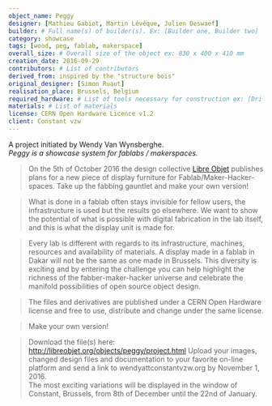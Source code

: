 ```yaml
---
object_name: Peggy
designer: [Mathieu Gabiot, Martin Lévêque, Julien Deswaef]
builder: # Full name(s) of builder(s). Ex: [Builder one, Builder two]
category: showcase
tags: [wood, peg, fablab, makerspace]
overall_size: # Overall size of the object ex: 830 x 400 x 410 mm
creation_date: 2016-09-29
contributors: # List of contributors
derived_from: inspired by the "structure bois"
original_designer: [Simon Ruaut]
realisation_place: Brussels, Belgium
required_hardware: # List of tools necessary for construction ex: [Drill, Screw Driver, Saw]
materials: # List of materials
license: ﻿CERN Open Hardware Licence v1.2
client: Constant vzw
---
```


A project initiated by Wendy Van Wynsberghe.  
_Peggy is a showcase system for fablabs / makerspaces._

> On the 5th of October 2016 the design collective [Libre Objet](http://libreobjet.org) publishes plans for a new piece of display furniture for Fablab/Maker-Hacker-spaces. Take up the fabbing gauntlet and make your own version!

> What is done in a fablab often stays invisible for fellow users, the infrastructure is used but the results go elsewhere. We want to show the potential of what is possible with digital fabrication in the lab itself, and this
is what the display unit is made for.

> Every lab is different with regards to its infrastructure, machines, resources and availability of materials. A display made in a fablab in Dakar will not be the same as one made in Brussels. This diversity is exciting and by
entering the challenge you can help highlight the richness of the fabber-maker-hacker universe and celebrate the manifold possibilities of open source object design.

> The files and derivatives are published under a CERN Open Hardware license and free to use, distribute and change under the same license.

> Make your own version!

> Download the file(s) here: http://libreobjet.org/objects/peggy/project.html
> Upload your images, changed design files and documentation to your favorite on-line platform and send a link to wendyattconstantvzw.org by November 1, 2016.  
> The most exciting variations will be displayed in the window of Constant, Brussels, from 8th of December until the 22nd of January.  

